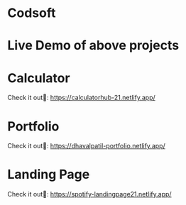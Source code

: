 # Codsoft

# Live Demo of above projects
# Calculator
Check it out🚀:
https://calculatorhub-21.netlify.app/

# Portfolio
Check it out🚀:
https://dhavalpatil-portfolio.netlify.app/

# Landing Page
Check it out🚀:
https://spotify-landingpage21.netlify.app/
